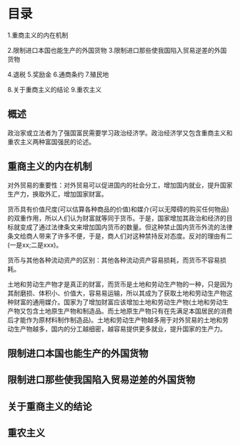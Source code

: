 # 目录
1.重商主义的内在机制

2.限制进口本国也能生产的外国货物
3.限制进口那些使我国陷入贸易逆差的外国货物

4.退税
5.奖励金
6.通商条约
7.殖民地

8.关于重商主义的结论
9.重农主义

## 概述
政治家或立法者为了强国富民需要学习政治经济学。政治经济学又包含重商主义和重农主义两种富国强民的论述。

## 重商主义的内在机制
对外贸易的重要性：对外贸易可以促进国内的社会分工，增加国内就业，提升国家生产力，换取外汇，增加国家财富。

货币具有价值尺度(可以估算各种商品的价值)和媒介(可以无障碍的购买任何物品)的双重作用，所以人们认为财富就等同于货币。于是，国家增加其政治和经济的目标就变成了通过法律条文来增加国内货币的数量。但这种禁止国内货币外流的法律条文给商人带来了许多不便，于是，商人们对这种禁持反对态度。反对的理由有二(一是xx;二是xxx)。


货币与其他各种流动资产的区别：其他各种流动资产容易损耗，而货币不容易损耗。

土地和劳动生产物才是真正的财富，而货币是土地和劳动生产物的一种，只是因为其耐磨损、体积小、价值大，容易易运输，所以其成为了获取土地和劳动生产物这种财富的通用媒介。国家为了增加财富应该增加土地和劳动生产物(土地和劳动生产物又包含土地原生产物和制造品。而土地原生产物只有在先满足本国居民的消费后才能作为原材料制作制造品)。土地和劳动生产物越多用于对外贸易的土地和劳动生产物越多，国内的分工越细密，越容易提供更多就业，提升国家的生产力。

## 限制进口本国也能生产的外国货物
## 限制进口那些使我国陷入贸易逆差的外国货物

## 关于重商主义的结论
## 重农主义

